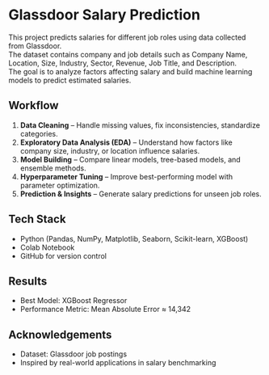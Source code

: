 # Glassdoor Salary Prediction

This project predicts salaries for different job roles using data collected from Glassdoor.  
The dataset contains company and job details such as Company Name, Location, Size, Industry, Sector, Revenue, Job Title, and Description.  
The goal is to analyze factors affecting salary and build machine learning models to predict estimated salaries.

## Workflow
1. **Data Cleaning** – Handle missing values, fix inconsistencies, standardize categories.  
2. **Exploratory Data Analysis (EDA)** – Understand how factors like company size, industry, or location influence salaries.  
3. **Model Building** – Compare linear models, tree-based models, and ensemble methods.  
4. **Hyperparameter Tuning** – Improve best-performing model with parameter optimization.  
5. **Prediction & Insights** – Generate salary predictions for unseen job roles.

## Tech Stack
- Python (Pandas, NumPy, Matplotlib, Seaborn, Scikit-learn, XGBoost)
- Colab Notebook
- GitHub for version control

## Results
- Best Model: XGBoost Regressor
- Performance Metric: Mean Absolute Error ≈ 14,342

## Acknowledgements
- Dataset: Glassdoor job postings  
- Inspired by real-world applications in salary benchmarking 
